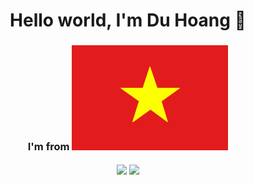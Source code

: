 <div align="center">
  <h1>Hello world, I'm Du Hoang 👋</h1>

  <h3>I'm from <img src="https://github.com/ManrajGrover/SingleDivProject/blob/master/Assets/Vietnam.png" /></h3>

  <img align="center" src="https://github-readme-stats.vercel.app/api/top-langs/?username=duhoang00&hide_border=true&theme=gruvbox&layout=compact" />

  <img align="center" src="https://github-readme-streak-stats.herokuapp.com?user=duhoang00&theme=dark" />
<div>
